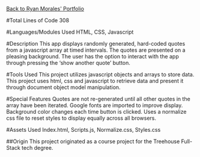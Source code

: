 [Back to Ryan Morales' Portfolio](https://rmaz-portfolio.herokuapp.com/ "Ryan Morales' Portfolio")

#Total Lines of Code
308

#Languages/Modules Used
HTML, CSS, Javascript

#Description
This app displays randomly generated, hard-coded quotes from a javascript array at timed intervals. The quotes are presented on a pleasing background. The user has the option to interact with the app through pressing the ‘show another quote’ button.

#Tools Used
This project utilizes javascript objects and arrays to store data. 
This project uses html, css and javascript to retrieve data and present it through document object model manipulation.

#Special Features
Quotes are not re-generated until all other quotes in the array have been iterated.
Google fonts are imported to improve display.
Background color changes each time button is clicked.
Uses a normalize css file to reset styles to display equally across all browsers.

#Assets Used
Index.html,
Scripts.js,
Normalize.css,
Styles.css

##Origin
This project originated as a course project for the Treehouse Full-Stack tech degree.


